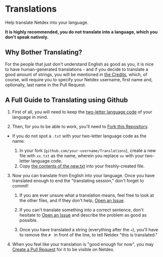 # Translations

Help translate Netdex into your language.

**It is highly recommended, you do not translate into a language, which you don't speak natively.**

## Why Bother Translating?

For the people that just don't understand English as good as you, it is nice to have human-generated translations - and if you decide to translate a good amount of strings, you will be mentioned in [the Credits](https://netdex.co/credits), which, of course, will require you to specify your Netdex username, first name and, optionally, last name in the Pull Request.

## A Full Guide to Translating using Github

1. First of all, you will need to keep the [two-letter language code](https://en.wikipedia.org/wiki/List_of_ISO_639-1_codes) of your language in mind.

2. Then, for you to be able to work, you'll need to [Fork this Repository](https://github.com/netdexco/Translations/fork).

- If you do not spot a `.txt` with your two-letter language code as the name:

    1. In your fork (`github.com/your-username/Translations`), create a new file with `xx.txt` as the name, wherein you replace `xx` with your two-letter language code.
    2. Copy [the contents of the new.txt](https://raw.githubusercontent.com/netdexco/Translations/master/de.txt) into your freshly-created file.

3. Now you can translate from English into your language. Once you have translated enough to end the "translating session," don't forget to commit!

    1. If you are ever unsure what a translation means, feel free to look at the other files, and if they don't help, [Open an Issue](https://github.com/netdexco/Translations/issues/new).

     2. If you can't translate something into a correct sentence, don't hesitate to [Open an Issue](https://github.com/netdexco/Translations/issues/new) and describe the problem as good as possible.

    3. Once you have translated a string (everything after the `=`), you'll have to remove the `# ` in front of the line, to tell Netdex "this is translated."

4. When you feel like your translation is "good enough for now", you may [Create a Pull Request](https://guides.github.com/activities/forking/#making-a-pull-request) for it to be visible on Netdex.
